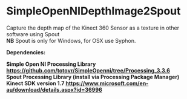 # SimpleOpenNIDepthImage2Spout

Capture the depth map of the Kinect 360 Sensor as a texture in other software using Spout<br>
<b>NB</b> Spout is only for Windows, for OSX use Syphon.

<b> Dependencies:

Simple Open NI Processing Library https://github.com/totovr/SimpleOpenni/tree/Processing_3.3.6 
<br>Spout Processing Library (install via Processing Package Manager) 
<br>Kinect SDK version 1.7 https://www.microsoft.com/en-au/download/details.aspx?id=36996 

</b>
